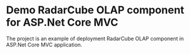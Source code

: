 # Demo RadarCube OLAP component for ASP.Net Core MVC #

The project is an example of deployment RadarCube OLAP component in ASP.Net Core MVC application. 